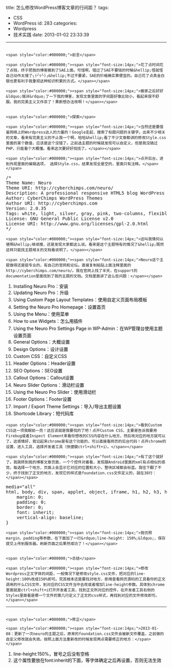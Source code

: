 title: 怎么修改WordPress博客文章的行间距？
tags:
  - CSS
  - WordPress
id: 283
categories:
  - Wordpress
  - 技术实践
date: 2013-01-02 23:33:39
---

## 
	<span style="color:#000000;">前言</span>

	<span style="color:#000000;"><span style="font-size:14px;">花了点时间花了点钱，终于把我的博客搬到了SAE上面。可惜啊，错过了SAE不要钱的时候&hellip;怪就怪自己动作太慢了╮(╯▽╰)╭&hellip;不过不要紧，SAE的价格确实算便宜的。自己花了点真金白银也更有利于我重视这种知识积累的方式。</span></span>

	<span style="color:#000000;"><span style="font-size:14px;">搬家之后好好&ldquo;端详&rdquo;了一下我的博客，发现文章里面的字间距好像比较小，看起来很不舒服。我的完美主义又作祟了！果断想办法改啊！</span></span>

## 
	<span style="color:#000000;">探索</span>

	<span style="color:#000000;"><span style="font-size:14px;">当然还是要借鉴网络上的Wordpress达人的力量的！Google走起，搜索了标题问题的关键字。出来不少相关的文章，看来有完美主义的不止我一个啊，哈哈&hellip;看了不少文章都讲的修改Style.css里面的某个数值，应该是这个没错了。之前选主题的时候就发现可以自定义，但是我没搞过PHP，只能看个大概懂。看来这次要好好找找了。</span></span>

	<span style="color:#000000;"><span style="font-size:14px;">点开后台，进到外观里面的编辑选项， 选择Style.css，结果发现全是空的，里面只有注释。</span></span>

<pre class="brush:php;">
/*   
Theme Name: Neuro
Theme URI: http://cyberchimps.com/neuro/
Description: A professional responsive HTML5 blog WordPress theme with drag and drop theme options by CyberChimps WordPress Themes.
Author: CyberChimps WordPress Themes
Author URI: http://cyberchimps.com
Version: 2.0.35
Tags: white, light, silver, gray, pink, two-columns, flexible-width, fixed-width, custom-header, custom-menu, threaded-comments, sticky-post, custom-background, custom-colors, featured-images, full-width-template, post-formats, right-sidebar, translation-ready, theme-options
License: GNU General Public License v2.0
License URI: http://www.gnu.org/licenses/gpl-2.0.html
*/</pre>

	<span style="color:#000000;"><span style="font-size:14px;">这叫我情何以堪啊&hellip;继续搜，还是发现大家都这么说。看来是这个主题特有的情况了&hellip;既然这样只能找主题相关的文档看说明了。</span></span>

	<span style="color:#000000;"><span style="font-size:14px;">Neuro这个主题做得还是挺专业的，有自己的官网和论坛。直接复制粘贴上面注释里面的http://cyberchimps.com/neuro/。我在官网上找了半天，在support的documentation里面找到了我的主题的文档。文档里面讲了这么些问题：</span></span>

1.  <span style="color:#000000;"><span style="font-size:14px;">Installing Neuro Pro：安装</span></span>
2.  <span style="color:#000000;"><span style="font-size:14px;"><span style="line-height: 1.6em;">Updating Neuro Pro：升级</span></span></span>
3.  <span style="color:#000000;"><span style="font-size:14px;"><span style="line-height: 1.6em;">Using Custom Page Layout Templates：使用自定义页面布局模板</span></span></span>
4.  <span style="color:#000000;"><span style="font-size:14px;"><span style="line-height: 1.6em;">Setting the Neuro Pro Homepage：设置首页</span></span></span>
5.  <span style="color:#000000;"><span style="font-size:14px;"><span style="line-height: 1.6em;">Using the Menu：使用菜单</span></span></span>
6.  <span style="color:#000000;"><span style="font-size:14px;"><span style="line-height: 1.6em;">How to use Widgets：怎么用插件</span></span></span>
7.  <span style="color:#000000;"><span style="font-size:14px;"><span style="line-height: 1.6em;">Using the Neuro Pro Settings Page in WP-Admin：在WP管理台使用主题设置页面</span></span></span>
8.  <span style="color:#000000;"><span style="font-size:14px;"><span style="line-height: 1.6em;">General Options：大概设置</span></span></span>
9.  <span style="color:#000000;"><span style="font-size:14px;"><span style="line-height: 1.6em;">Design Options：设计设置</span></span></span>
10.  <span style="color:#000000;"><span style="font-size:14px;"><span style="line-height: 1.6em;">Custom CSS：自定义CSS</span></span></span>
11.  <span style="color:#000000;"><span style="font-size:14px;"><span style="line-height: 1.6em;">Header Options：Header设置</span></span></span>
12.  <span style="color:#000000;"><span style="font-size:14px;"><span style="line-height: 1.6em;">SEO Options：SEO设置</span></span></span>
13.  <span style="color:#000000;"><span style="font-size:14px;"><span style="line-height: 1.6em;">Callout Options：Callout设置</span></span></span>
14.  <span style="color:#000000;"><span style="font-size:14px;"><span style="line-height: 1.6em;">Neuro Slider Options：滑动栏设置</span></span></span>
15.  <span style="color:#000000;"><span style="font-size:14px;"><span style="line-height: 1.6em;">Using the Neuro Pro Slider：使用滑动栏</span></span></span>
16.  <span style="color:#000000;"><span style="font-size:14px;"><span style="line-height: 1.6em;">Footer Options：Footer设置</span></span></span>
17.  <span style="color:#000000;"><span style="font-size:14px;"><span style="line-height: 1.6em;">Import / Export Theme Settings：导入/导出主题设置</span></span></span>
18.  <span style="color:#000000;"><span style="font-size:14px;"><span style="line-height: 1.6em;">Shortcode Library：短代码库</span></span></span>

	<span style="color:#000000;"><span style="font-size:14px;">看到Custom CSS这一项我眼前一亮！这应该就是我要找的了吧！点开Custom CSS，主要是告诉我要用Firebug或者Inspect Element来看你想改的CSS内容在什么地方，然后改对应的地方就可以了。这感情好，我记起来chrome是有这个功能的，可以直接看网页的后台代码！点开chrome的设置，进入工具，选择开发者工具（快捷键ctrl+shift+i）。</span></span>

	<span style="color:#000000;"><span style="font-size:14px;">有了这个就好了。我跳转到我的博客文章页面，一个个控件对着看，发现跟Android里面的xml有点相似的感觉。每选择一个地方，页面上会显示它对应的位置和大小，整块区域都会标蓝。我往下翻了不少，终于找到了正文的地方，发现它的样式是foundation.css文件定义的，就在38行：</span></span>

<pre class="brush:css;">
media=&quot;all&quot;
html, body, div, span, applet, object, iframe, h1, h2, h3, h4, h5, h6, p, blockquote, pre, a, abbr, acronym, address, big, cite, code, del, dfn, em, img, ins, kbd, q, s, samp, small, strike, strong, sub, sup, tt, var, b, u, i, center, dl, dt, dd, ol, ul, li, fieldset, form, label, legend, table, caption, tbody, tfoot, thead, tr, th, td, article, aside, canvas, details, embed, figure, figcaption, footer, header, hgroup, menu, nav, output, ruby, section, summary, time, mark, audio, video {
    margin: 0;
    padding: 0;
    border: 0;
    font: inherit;
    vertical-align: baseline;
}</pre>

	<span style="color:#000000;"><span style="font-size:14px;">我仿照margin、padding等参数，在下面加了一行&rdquo;line-height: 150%;&ldquo;，保存提交上传到服务器。刷新页面之后果然成功了！</span></span>

## 
	<span style="color:#000000;">总结</span>

	<span style="color:#000000;"><span style="font-size:14px;">修改Wordpress正文字体的间距，一般情况下是修改style.css文件，把对应的line-height:100%改成150%即可。究其根本还是要找对地方，即用查看网页源码的工具看你的正文调用的什么CSS文件，到对应的CSS文件当中去改或者增加line-height参数。具体到chrome里面就是ctrl+shift+i打开开发者工具，找到正文所对应的控件，在开发者工具右侧的Styles里面看是哪一个文件的第几行定义了正文的css样式，再找到对应的文件修改即可。</span></span>

* * *

## 
	<span style="color:#000000;">修正</span>

	<span style="color:#000000;"><span style="font-size:14px;">2013-01-08：更新了一次neuro的主题之后，原来的foundation.css文件会被新文件覆盖，之前做的自定义修改就会失效。按照上面方法重新改的时候发现两点需要修正的地方：</span></span>

1.  <span style="color:#000000;"><span style="font-size:14px;">line-height:150%，冒号之后没有空格</span></span>
2.  <span style="color:#000000;"><span style="font-size:14px;">这个属性要放在font:inherit的下面，等字体确定之后再设置，否则无法生效</span></span>